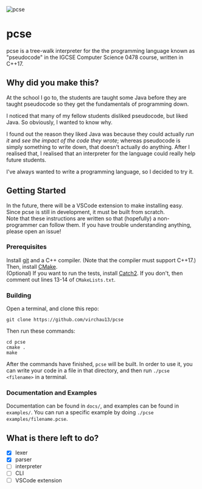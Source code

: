 ![pcse](https://raw.githubusercontent.com/virchau13/pcse/master/pcse_logo.svg)
# pcse
pcse is a tree-walk interpreter for the the programming language known as "pseudocode" in the IGCSE Computer Science 0478 course, written in C++17.

## Why did you make this?
At the school I go to, the students are taught some Java before they are taught pseudocode so they get the fundamentals of programming down.

I noticed that many of my fellow students disliked pseudocode, but liked Java. So obviously, I wanted to know why.

I found out the reason they liked Java was because they could actually _run it_ and _see the impact of the code they wrote_; whereas pseudocode is simply something to write down, that doesn't actually do anything. After I realised that, I realised that an interpreter for the language could really help future students.

I've always wanted to write a programming language, so I decided to try it.

## Getting Started
In the future, there will be a VSCode extension to make installing easy. Since pcse is still in development, it must be built from scratch.  
Note that these instructions are written so that (hopefully) a non-programmer can follow them. If you have trouble understanding anything, please open an issue!

### Prerequisites
Install [git](https://git-scm.com/) and a C++ compiler. (Note that the compiler must support C++17.) Then, install [CMake](https://cmake.org/).  
(Optional) If you want to run the tests, install [Catch2](https://github.com/catchorg/Catch2/). If you don't, then comment out lines 13-14 of `CMakeLists.txt`.

### Building
Open a terminal, and clone this repo:
```
git clone https://github.com/virchau13/pcse
```
Then run these commands:
```
cd pcse
cmake .
make
```
After the commands have finished, `pcse` will be built.
In order to use it, you can write your code in a file in that directory, and then run `./pcse <filename>` in a terminal.

### Documentation and Examples

Documentation can be found in `docs/`, and examples can be found in `examples/`. You can run a specific example by doing `./pcse examples/filename.pcse`.

## What is there left to do?
- [x] lexer
- [x] parser
- [ ] interpreter
- [ ] CLI
- [ ] VSCode extension
